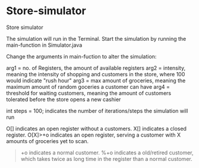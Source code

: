 # Store-simulator
Store simulator

The simulation will run in the Terminal. Start the simulation by running the main-function in Simulator.java 

Change the arguments in main-fuction to alter the simulation:

arg1 = no. of Registers, the amount of available registers
arg2 = intensity, meaning the intensity of shopping and customers in the store, where 100 would indicate "rush hour"
arg3 = max amount of groceries, meaning the maximum amount of random goceries a customer can have
arg4 = threshold for waiting customers, meaning the amount of customers tolerated before the store opens a new cashier

int steps = 100; indicates the number of iterations/steps the simulation will run

O[]  indicates an open register without a customers.
X[]  indicates a closed register.
O[X]>+o   indicates an open register, serving a customer with X amounts of groceries yet to scan.
>+o  indicates a normal customer.
%+o  indicates a old/retired customer, which takes twice as long time in the register than a normal customer.
